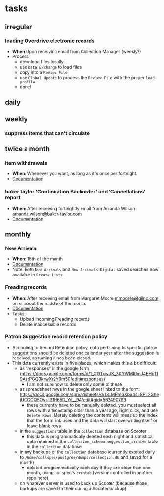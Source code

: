 # tasks

## irregular

### loading Overdrive electronic records
- **When** Upon receiving email from Collection Manager (weekly?)
- Process
  - download files locally
  - use `Data Exchange` to load files
  - copy into a `Review File`
  - use `Global Update` to process the `Review File` with the proper `load profile`
  - done!

## daily

## weekly

### suppress items that can't circulate


## twice a month

### item withdrawals 
- **When:** Whenever you want, as long as it's once per fortnight.
- [Documentation](https://github.com/jmrlibrary/collspec-tasks/wiki/item-withdrawals)

### baker taylor 'Continuation Backorder' and 'Cancellations' report
- **When:** After receiving fortnightly email from Amanda Wilson <amanda.wilson@baker-taylor.com>
- [Documentation](https://github.com/jmrlibrary/collspec-tasks/wiki/handling-'Continuation-Backorder'-and-'Cancellations'-report-from-Baker-&-Taylor)

## monthly

### New Arrivals
- **When:** 15th of the month
- [Documentation](https://github.com/jmrlibrary/collspec-tasks/wiki/New-Arrivals-(Featured-Lists))
- Note: Both `New Arrivals` and `New Arrivals Digital` saved searches now available in `Create Lists`.

### Freading records
- **When:** After receiving email from Margaret Moore <mmoore@dgiinc.com> on or about the middle of the month.
- [Documentation](https://github.com/jmrlibrary/collspec-tasks/wiki/Freading-records)
- Tasks: 
  - Upload incoming Freading records
  - Delete inaccessible records

### Patron Suggestion record retention policy
- According to Record Retention policy, data pertaining to specific patron suggestions should be deleted one calendar year after the suggestion is received, assuming it has been closed.
- This data currently exists in five places, which makes this a bit difficult:
  - as "responses" in the google form (https://docs.google.com/forms/d/1_COTxwUK_3KYWMIDmJ4EHq119AatPGQ0krwXr2Y9m50/edit#responses)
    - I am not sure how to delete only some of these
  - as spreadsheet rows in the google sheet linked to the form: https://docs.google.com/spreadsheets/d/13LMPmqXba44L8PL2GhejUOGOQ5Ovs-31H65D_Yd__94/edit#gid=562490763
    - these currently have to be manually deleted. you must select all rows with a timestamp older than a year ago, right click, and use `Delete Rows`. Merely deleting the contents will mess up the index that the form link uses and the data will start overwriting itself or leave blank rows
  - in the `suggestions` table in the `collection` database on Scooter
    - this data is programmatically deleted each night and statistical data retained in the `collection_schema.suggestion_archive` table in the `collection` database
  - in any backups of the `collection` database (currently exorted daily to `/home/collspec/postgres/dumps/collection.db` and saved for a month)
    - deleted programmatically each day if they are older than one month, using collspec's `crontab` (version controlled in another repo here)
  - on whatever server is used to back up Scooter (because those backups are saved to their during a Scooter backup)

